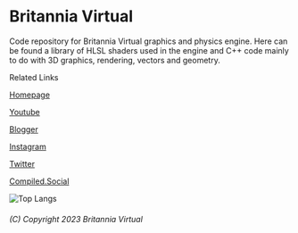 <h1>Britannia Virtual</h1>

Code repository for Britannia Virtual graphics and physics engine. Here can be found a library of HLSL shaders used in the engine and C++ code mainly to do with 3D graphics, rendering, vectors and geometry.

Related Links

[Homepage](http://www.britanniavirtual.com)

[Youtube](http://www.youtube.com/channel/UCTc-P1rJztK5dM_4Aa3UZkQ)

[Blogger](https://britanniavirtual.blogspot.com/)

[Instagram](https://www.instagram.com/britanniavirtual/)

[Twitter](https://twitter.com/britanniavirtu/)

[Compiled.Social](https://cosoc.com/britannia)

![Top Langs](https://github-readme-stats.vercel.app/api/top-langs/?username=britanniavirtual&hide=javascript,css,scss,html&theme=slate)

<h6>(C) Copyright 2023 Britannia Virtual
